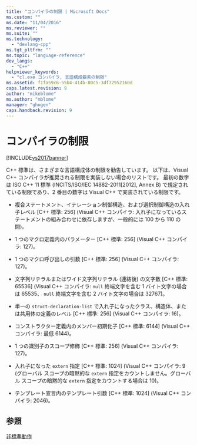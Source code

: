 ```yaml
---
title: "コンパイラの制限 | Microsoft Docs"
ms.custom: ""
ms.date: "11/04/2016"
ms.reviewer: ""
ms.suite: ""
ms.technology: 
  - "devlang-cpp"
ms.tgt_pltfrm: ""
ms.topic: "language-reference"
dev_langs: 
  - "C++"
helpviewer_keywords: 
  - "cl.exe コンパイラ, 言語構成要素の制限"
ms.assetid: f1fa59c6-55b4-414b-80c5-3df72952160d
caps.latest.revision: 9
author: "mikeblome"
ms.author: "mblome"
manager: "ghogen"
caps.handback.revision: 9
---
```

# コンパイラの制限
[!INCLUDE[vs2017banner](../assembler/inline/includes/vs2017banner.md)]

C\+\+ 標準は、さまざまな言語構成体の制限を勧告しています。  以下は、Visual C\+\+ コンパイラが推奨される制限を実装しない場合のリストです。  最初の数字は ISO C\+\+ 11 標準 \(INCITS\/ISO\/IEC 14882\-2011\[2012\], Annex B\) で規定されている制限であり、2 番目の数字は Visual C\+\+ で実装されている制限です。  
  
-   複合ステートメント、イテレーション制御構造、および選択制御構造の入れ子レベル \[C\+\+ 標準: 256\] \(Visual C\+\+ コンパイラ: 入れ子になっているステートメントの組み合わせに依存しますが、一般的には 100 から 110 の間\)。  
  
-   1 つのマクロ定義内のパラメーター \[C\+\+ 標準: 256\] \(Visual C\+\+ コンパイラ: 127\)。  
  
-   1 つのマクロ呼び出しの引数 \[C\+\+ 標準: 256\] \(Visual C\+\+ コンパイラ: 127\)。  
  
-   文字列リテラルまたはワイド文字列リテラル \(連結後\) の文字数 \[C\+\+ 標準: 65536\] \(Visual C\+\+ コンパイラ: `null` 終端文字を含む 1 バイト文字の場合は 65535、 `null` 終端文字を含む 2 バイト文字の場合は 32767\)。  
  
-   単一の `struct-declaration-list` で入れ子になったクラス、構造体、または共用体の定義のレベル \[C\+\+ 標準: 256\] \(Visual C\+\+ コンパイラ: 16\)。  
  
-   コンストラクター定義内のメンバー初期化子 \[C\+\+ 標準: 6144\] \(Visual C\+\+ コンパイラ: 最低 6144\)。  
  
-   1 つの識別子のスコープ修飾 \[C\+\+ 標準: 256\] \(Visual C\+\+ コンパイラ: 127\)。  
  
-   入れ子になった `extern` 指定 \[C\+\+ 標準: 1024\] \(Visual C\+\+ コンパイラ: 9 \(グローバル スコープの暗黙的な `extern` 指定をカウントしません。グローバル スコープの暗黙的な `extern` 指定をカウントする場合は 10\)。  
  
-   テンプレート宣言内のテンプレート引数 \[C\+\+ 標準: 1024\] \(Visual C\+\+ コンパイラ: 2046\)。  
  
## 参照  
 [非標準動作](../Topic/Nonstandard%20Behavior.md)